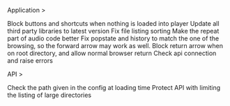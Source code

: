 Application >

Block buttons and shortcuts when nothing is loaded into player
Update all third party libraries to latest version
Fix file listing sorting
Make the repeat part of audio code better
Fix popstate and history to match the one of the browsing, so the forward arrow may work as well.
Block return arrow when on root directory, and allow normal browser return
Check api connection and raise errors

API >

Check the path given in the config at loading time
Protect API with limiting the listing of large directories
